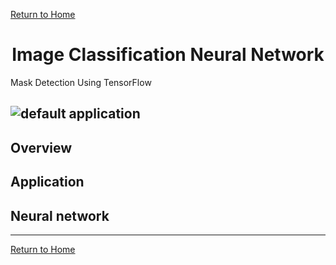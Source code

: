 [Return to Home](https://04mscott.github.io/)

<center><h1>Image Classification Neural Network</h1></center>
Mask Detection Using TensorFlow

![default application](https://github.com/04mscott/Mask-Detection/blob/main/assets/imgs/default.png)
---

## Overview

## Application

## Neural network

---
[Return to Home](https://04mscott.github.io/)
